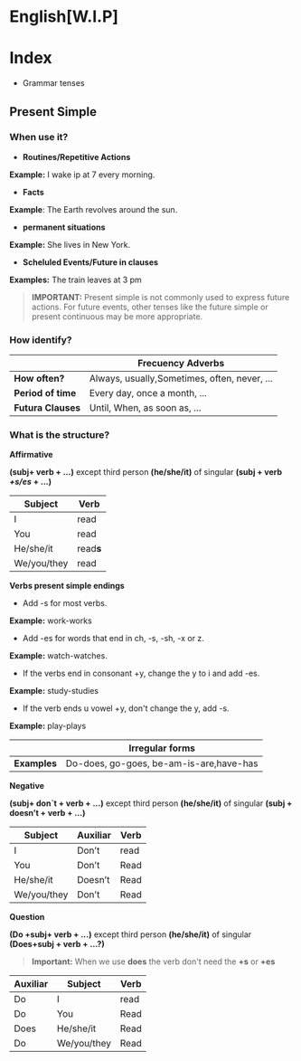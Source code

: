 # English[W.I.P]

# Index 
- Grammar tenses
## **Present Simple**
### **When use it?**

- **Routines/Repetitive Actions**

**Example:** I wake ip at 7 every morning.

- **Facts** 

**Example**: The Earth revolves around the sun.

- **permanent situations**

**Example:** She lives in New York. 

- **Scheluled Events/Future in clauses** 

**Examples:** The train leaves at 3 pm 

> **IMPORTANT:** Present simple is not commonly used to express future actions. For future events, other tenses like the future simple or present continuous may be more appropriate.


### **How identify?**

|| **Frecuency Adverbs** |
|------|-----|
| **How often?**| Always, usually,Sometimes, often, never, ... |
|**Period of time**| Every day, once a month, ... |
|**Futura Clauses**| Until, When, as soon as, ... |


### **What is the structure?**
**Affirmative**

**(subj+ verb + ...)** except third person **(he/she/it)** of singular **(subj +  verb *+s/es* + ...)**

| Subject |	Verb |
|-|-|
| I	| read|
|You|	read|
|He/she/it|	read**s**|
|We/you/they  | read|                    


**Verbs present simple endings**
- Add -s for most verbs. 

**Example:** work-works

- Add -es for words that end in ch, -s, -sh, -x or z.

**Example:** watch-watches. 

- If the verbs end in consonant +y, change the y to i and add -es. 

**Example:** study-studies

- If the verb ends u vowel +y, don't change the y, add -s.

**Example:** play-plays



|| **Irregular forms**|
|-|-|
| **Examples**	 | Do-does, go-goes, be-am-is-are,have-has |

**Negative**


**(subj+ don`t + verb + ...)** except third person **(he/she/it)** of singular **(subj + doesn’t + verb + ...)**

| Subject |	Auxiliar |	Verb|
|-|-|-|
|I |	Don’t |	read |
|You |	Don’t |	Read |
|He/she/it |	Doesn’t |	Read |
|We/you/they |	Don’t |	Read |

**Question**

**(Do +subj+ verb + ...)** except third person **(he/she/it)** of singular **(Does+subj  +   verb  + ...?)**

> **Important:** When we use **does** the verb don't need the **+s** or **+es**

| Auxiliar|	Subject| 	Verb|
|-|-|-|
|Do	|I |	read |
|Do	|You |	Read |
|Does |	He/she/it |	Read |
|Do	 |We/you/they |	Read |






